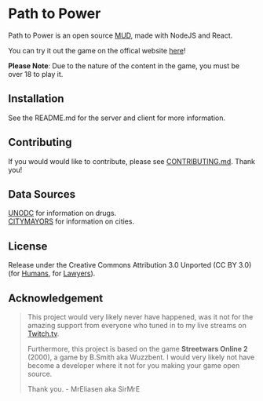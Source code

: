 # Path to Power

Path to Power is an open source [MUD](https://en.wikipedia.org/wiki/MUD), made with NodeJS and React.

You can try it out the game on the offical website [here](https://pathtopower.online/)!

**Please Note**: Due to the nature of the content in the game, you must be over 18 to play it.

## Installation

See the README.md for the server and client for more information.

## Contributing

If you would would like to contribute, please see [CONTRIBUTING.md](https://github.com/MrEliasen/path-to-power/blob/master/.github/CONTRIBUTING.md). Thank you!

## Data Sources

[UNODC](https://stats.unodc.org/) for information on drugs.    
[CITYMAYORS](http://www.citymayors.com/statistics/largest-cities-population-125.html) for information on cities.

## License

Release under the Creative Commons Attribution 3.0 Unported (CC BY 3.0) (for [Humans](https://creativecommons.org/licenses/by/3.0/), for [Lawyers](https://github.com/MrEliasen/path-to-power/blob/master/LICENSE.md)).

## Acknowledgement

> This project would very likely never have happened, was it not for the amazing support from everyone who tuned
> in to my live streams on [Twitch.tv](https://twitch.tv/sirmre).
> 
> Furthermore, this project is based on the game **Streetwars Online 2** (2000), a game by B.Smith aka Wuzzbent.
> I would very likely not have become a developer where it not for you making your game open source.
>  
> Thank you. - MrEliasen aka SirMrE
